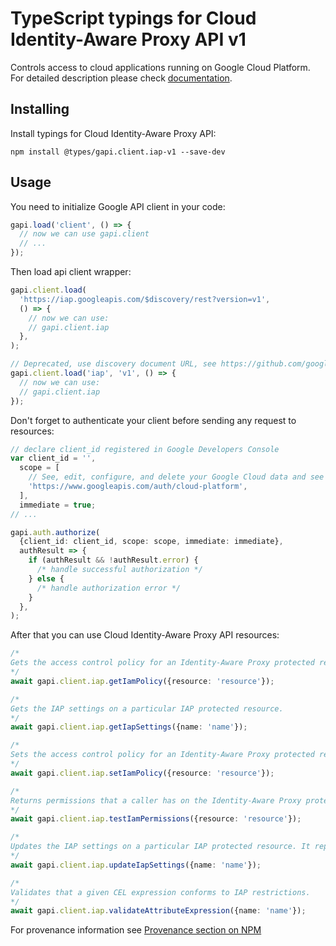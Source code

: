 # TypeScript typings for Cloud Identity-Aware Proxy API v1

Controls access to cloud applications running on Google Cloud Platform.
For detailed description please check [documentation](https://cloud.google.com/iap).

## Installing

Install typings for Cloud Identity-Aware Proxy API:

```
npm install @types/gapi.client.iap-v1 --save-dev
```

## Usage

You need to initialize Google API client in your code:

```typescript
gapi.load('client', () => {
  // now we can use gapi.client
  // ...
});
```

Then load api client wrapper:

```typescript
gapi.client.load(
  'https://iap.googleapis.com/$discovery/rest?version=v1',
  () => {
    // now we can use:
    // gapi.client.iap
  },
);
```

```typescript
// Deprecated, use discovery document URL, see https://github.com/google/google-api-javascript-client/blob/master/docs/reference.md#----gapiclientloadname----version----callback--
gapi.client.load('iap', 'v1', () => {
  // now we can use:
  // gapi.client.iap
});
```

Don't forget to authenticate your client before sending any request to resources:

```typescript
// declare client_id registered in Google Developers Console
var client_id = '',
  scope = [
    // See, edit, configure, and delete your Google Cloud data and see the email address for your Google Account.
    'https://www.googleapis.com/auth/cloud-platform',
  ],
  immediate = true;
// ...

gapi.auth.authorize(
  {client_id: client_id, scope: scope, immediate: immediate},
  authResult => {
    if (authResult && !authResult.error) {
      /* handle successful authorization */
    } else {
      /* handle authorization error */
    }
  },
);
```

After that you can use Cloud Identity-Aware Proxy API resources: <!-- TODO: make this work for multiple namespaces -->

```typescript
/*
Gets the access control policy for an Identity-Aware Proxy protected resource. More information about managing access via IAP can be found at: https://cloud.google.com/iap/docs/managing-access#managing_access_via_the_api
*/
await gapi.client.iap.getIamPolicy({resource: 'resource'});

/*
Gets the IAP settings on a particular IAP protected resource.
*/
await gapi.client.iap.getIapSettings({name: 'name'});

/*
Sets the access control policy for an Identity-Aware Proxy protected resource. Replaces any existing policy. More information about managing access via IAP can be found at: https://cloud.google.com/iap/docs/managing-access#managing_access_via_the_api
*/
await gapi.client.iap.setIamPolicy({resource: 'resource'});

/*
Returns permissions that a caller has on the Identity-Aware Proxy protected resource. More information about managing access via IAP can be found at: https://cloud.google.com/iap/docs/managing-access#managing_access_via_the_api
*/
await gapi.client.iap.testIamPermissions({resource: 'resource'});

/*
Updates the IAP settings on a particular IAP protected resource. It replaces all fields unless the `update_mask` is set.
*/
await gapi.client.iap.updateIapSettings({name: 'name'});

/*
Validates that a given CEL expression conforms to IAP restrictions.
*/
await gapi.client.iap.validateAttributeExpression({name: 'name'});
```

For provenance information see [Provenance section on NPM](https://www.npmjs.com/package/@maxim_mazurok/gapi.client.iap-v1#Provenance:~:text=none-,Provenance,-Built%20and%20signed)
